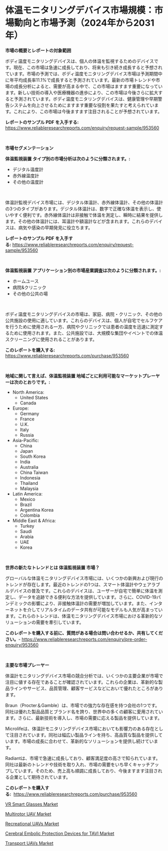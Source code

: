 <p><h1>体温モニタリングデバイス市場規模：市場動向と市場予測（2024年から2031年）</h1></p><p><strong>市場の概要とレポートの対象範囲</strong></p>
<p><p>ボディ温度モニタリングデバイスは、個人の体温を監視するためのデバイスです。現在、この市場は急速に成長しており、将来も引き続き成長すると予想されています。市場の予測では、ボディ温度モニタリングデバイス市場は予測期間中に年平均成長率11.1%で成長すると予測されています。最新の市場トレンドや市場の成長分析によると、需要が高まる中で、この市場はますます重要になっています。新しい技術の導入や医療機器の進歩により、この市場は今後さらに拡大すると予測されています。ボディ温度モニタリングデバイスは、健康管理や早期警告システムを向上させるためにますます重要な役割を果たすと考えられています。これにより、この市場は今後ますます注目されることが予想されています。</p></p>
<p><strong>レポートのサンプル PDF を入手する:</strong> <a href="https://www.reliableresearchreports.com/enquiry/request-sample/953560">https://www.reliableresearchreports.com/enquiry/request-sample/953560</a></p>
<p>&nbsp;</p>
<p><strong>市場セグメンテーション</strong></p>
<p><strong>体温監視装置 タイプ別の市場分析は次のように分類されます。:</strong></p>
<p><ul><li>デジタル温度計</li><li>赤外線温度計</li><li>その他の温度計</li></ul></p>
<p>&nbsp;</p>
<p><p>体温計監視デバイス市場には、デジタル体温計、赤外線体温計、その他の体温計の3つのタイプがあります。デジタル体温計は、数字で正確な体温を表示し、使いやすく便利です。赤外線体温計は非接触で体温を測定し、瞬時に結果を提供します。その他の体温計には、耳温計や額温計などが含まれます。これらのデバイスは、病気や感染の早期発見に役立ちます。</p></p>
<p><strong>レポートのサンプル PDF を入手する:</strong>&nbsp;<a href="https://www.reliableresearchreports.com/enquiry/request-sample/953560">https://www.reliableresearchreports.com/enquiry/request-sample/953560</a></p>
<p>&nbsp;</p>
<p><strong> 体温監視装置 アプリケーション別の市場産業調査は次のように分類されます。:</strong></p>
<p><ul><li>ホームユース</li><li>病院&クリニック</li><li>その他の公共の場</li></ul></p>
<p>&nbsp;</p>
<p><p>ボディ温度モニタリングデバイスの市場は、家庭、病院・クリニック、その他の公共施設の使用に適しています。これらのデバイスは、個人が自宅でセルフケアを行うために使用される一方、病院やクリニックでは患者の温度を迅速に測定するために使用されます。また、公共施設では、大規模な集団やイベントでの体温スクリーニングに使用されることがあります。</p></p>
<p><strong>このレポートを購入する:</strong>&nbsp; <a href="https://www.reliableresearchreports.com/purchase/953560">https://www.reliableresearchreports.com/purchase/953560</a></p>
<p>&nbsp;</p>
<p><strong>地域に関して言えば、体温監視装置 地域ごとに利用可能なマーケットプレーヤーは次のとおりです。:</strong></p>
<p><ul>
    <li>
        North America:
        <ul>
            <li>United States</li>
            <li>Canada</li>
        </ul>
    </li>
    <li>
        Europe:
        <ul>
            <li>Germany</li>
            <li>France</li>
            <li>U.K.</li>
            <li>Italy</li>
            <li>Russia</li>
        </ul>
    </li>
    <li>
        Asia-Pacific:
        <ul>
            <li>China</li>
            <li>Japan</li>
            <li>South Korea</li>
            <li>India</li>
            <li>Australia</li>
            <li>China Taiwan</li>
            <li>Indonesia</li>
            <li>Thailand</li>
            <li>Malaysia</li>
        </ul>
    </li>
    <li>
        Latin America:
        <ul>
            <li>Mexico</li>
            <li>Brazil</li>
            <li>Argentina Korea</li>
            <li>Colombia</li>
        </ul>
    </li>
    <li>
        Middle East & Africa:
        <ul>
            <li>Turkey</li>
            <li>Saudi</li>
            <li>Arabia</li>
            <li>UAE</li>
            <li>Korea</li>
        </ul>
    </li>
    </ul></p>
<p>&nbsp;</p>
<p><strong>世界の新たなトレンドとは 体温監視装置 市場？</strong></p>
<p><p>グローバルな体温モニタリングデバイス市場には、いくつかの新興および現行のトレンドが存在します。最近のトレンドの1つは、スマート体温計やウェアラブルデバイスの普及です。これらのデバイスは、ユーザーが自宅で簡単に体温を測定し、データを追跡できる便利な方法を提供しています。さらに、COVID-19パンデミックの影響により、非接触体温計の需要が増加しています。また、インターネットを介してリアルタイムのデータ共有が可能なモデルも人気が高まっています。これらのトレンドは、体温モニタリングデバイス市場における革新的なソリューションの需要を牽引しています。</p></p>
<p><strong>このレポートを購入する前に、質問がある場合は問い合わせるか、共有してください。</strong>- <a href="https://www.reliableresearchreports.com/enquiry/pre-order-enquiry/953560">https://www.reliableresearchreports.com/enquiry/pre-order-enquiry/953560</a></p>
<p>&nbsp;</p>
<p><strong>主要な市場プレーヤー</strong></p>
<p><p>体温計モニタリングデバイス市場の競合分析では、いくつかの主要企業が市場で注目に値する存在であることが確認されています。これらの企業は、革新的な製品ラインやサービス、品質管理、顧客サービスなどにおいて優れたところがあります。</p><p>Braun（Procter＆Gamble）は、市場での強力な存在感を持つ会社の1つです。同社は優れた製品品質とブランド名を誇り、世界中の多くの顧客に愛用されています。さらに、最新技術を導入し、市場の需要に応える製品を提供しています。</p><p>Microlifeは、体温計モニタリングデバイス市場においても影響力のある存在として注目されています。同社は幅広い製品ラインを持ち、高品質な製品を提供しています。市場の成長に合わせて、革新的なソリューションを提供し続けています。</p><p>Radiantは、市場で急速に成長しており、顧客満足度の高さで知られています。同社は最新のトレンドや技術を取り入れ、市場の需要をいち早くキャッチアップしています。そのため、売上高も順調に成長しており、今後ますます注目される企業として期待されています。</p></p>
<p><strong>このレポートを購入する:</strong>&nbsp;&nbsp;<a href="https://www.reliableresearchreports.com/purchase/953560">https://www.reliableresearchreports.com/purchase/953560</a></p>
<p><p><a href="https://view.publitas.com/reportprime-1/vr-smart-glasses-market-provides-detailed-segmentation-of-this-market-based-on-type-application-and-region-and-forecast-for-the-period-from-2024-2031/">VR Smart Glasses Market</a></p><p><a href="https://view.publitas.com/reportprime-1/multirotor-uav-market-size-and-growth-market-segmentation-regional-and-country-breakdowns-and-market-trends-for-period-from-2024-2031/">Multirotor UAV Market</a></p><p><a href="https://three-jumbo-f6d.notion.site/Recreational-UAVs-Market-Research-Report-Provides-thorough-Industry-Overview-which-offers-an-In-Dep-8c316a1479d14d30b862f5fdc92c10a7">Recreational UAVs Market</a></p><p><a href="https://github.com/Angelnienowdseej3e45z3p8c/Market-Research-Report-List-1/blob/main/cerebral-embolic-protection-devices-for-tavi-market.md">Cerebral Embolic Protection Devices for TAVI Market</a></p><p><a href="https://noble-drawer-34c.notion.site/Insights-into-Transport-UAVs-Market-Size-Analysing-Market-Share-Trends-and-Growth-from-2024-to-20-f06eca9be704417dabce4a1a99837692">Transport UAVs Market</a></p></p>